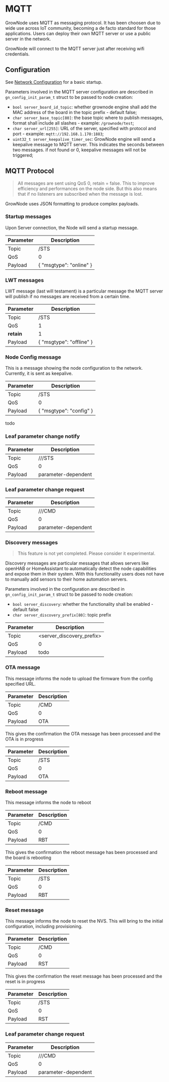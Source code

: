 # MQTT

GrowNode uses MQTT as messaging protocol. It has been choosen due to wide use across IoT community, becoming a de facto standard for those applications. Users can deploy their own MQTT server or use a public server in the network. 

GrowNode will connect to the MQTT server just after receiving wifi credentials.

## Configuration

See [Network Configuration](start.md#network-startup) for a basic startup.

Parameters involved in the MQTT server configuration are described in `gn_config_init_param_t` struct to be passed to node creation:

- `bool server_board_id_topic`: whether grownode engine shall add the MAC address of the board in the topic prefix - default false;
- `char server_base_topic[80]`: the base topic where to publish messages, format shall include all slashes - example: `/grownode/test`;
- `char server_url[255]`: URL of the server, specified with protocol and port - example: `mqtt://192.168.1.170:1883`;
- `uint32_t server_keepalive_timer_sec`: GrowNode engine will send a keepalive message to MQTT server. This indicates the seconds between two messages. if not found or 0, keepalive messages will not be triggered;

## MQTT Protocol

> All messages are sent using QoS 0, retain = false. This to improve efficiency and performances on the node side. But this also means that if no listeners are subscribed when the message is lost. 

GrowNode uses JSON formatting to produce complex payloads. 

### Startup messages

Upon Server connection, the Node will send a startup message.

| Parameter   | Description |
| ----------- | ----------- |
| Topic       | <base>/STS  |
| QoS         | 0 			|
| Payload     | { "msgtype": "online" }       |

### LWT messages

LWT message (last will testament) is a particular message the MQTT server will publish if no messages are received from a certain time. 

| Parameter   | Description |
| ----------- | ----------- |
| Topic       | <base>/STS  |
| QoS         | 1 			|
| **retain**  | 1 			|
| Payload     | { "msgtype": "offline" }  |

### Node Config message

This is a message showing the node configuration to the network. Currently, it is sent as keepalive.

| Parameter   | Description |
| ----------- | ----------- |
| Topic       | <base>/STS  |
| QoS         | 0 			|
| Payload     | { "msgtype": "config" }       | 

todo

### Leaf parameter change notify

| Parameter   | Description |
| ----------- | ----------- |
| Topic       | <base>/<leaf>/<parameter>/STS  |
| QoS         | 0 			|
| Payload     | parameter-dependent    | 

### Leaf parameter change request

| Parameter   | Description |
| ----------- | ----------- |
| Topic       | <base>/<leaf>/<parameter>/CMD  |
| QoS         | 0 			|
| Payload     | parameter-dependent    | 

### Discovery messages

> This feature is not yet completed. Please consider it experimental.

Discovery messages are particular messages that allows servers like openHAB or HomeAssistant to automatically detect the node capabilities and expose them in their system. With this functionality users does not have to manually add sensors to their home automation servers.

Parameters involved in the configuration are described in `gn_config_init_param_t` struct to be passed to node creation:

- `bool server_discovery`: whether the functionality shall be enabled - default false
- `char server_discovery_prefix[80]`: topic prefix

| Parameter   | Description |
| ----------- | ----------- |
| Topic       | <server_discovery_prefix>  |
| QoS         | 0 			|
| Payload     | todo    | 


### OTA message

This message informs the node to upload the firmware from the config specified URL.

| Parameter   | Description |
| ----------- | ----------- |
| Topic       | <base>/CMD  |
| QoS         | 0 			|
| Payload     | OTA    | 

This gives the confirmation the OTA message has been processed and the OTA is in progress

| Parameter   | Description |
| ----------- | ----------- |
| Topic       | <base>/STS  |
| QoS         | 0 			|
| Payload     | OTA    | 

### Reboot message

This message informs the node to reboot 

| Parameter   | Description |
| ----------- | ----------- |
| Topic       | <base>/CMD  |
| QoS         | 0 			|
| Payload     | RBT    | 

This gives the confirmation the reboot message has been processed and the board is rebooting

| Parameter   | Description |
| ----------- | ----------- |
| Topic       | <base>/STS  |
| QoS         | 0 			|
| Payload     | RBT    | 

### Reset  message

This message informs the node to reset the NVS. This will bring to the initial configuration, including provisioning.

| Parameter   | Description |
| ----------- | ----------- |
| Topic       | <base>/CMD  |
| QoS         | 0 			|
| Payload     | RST    | 

This gives the confirmation the reset message has been processed and the reset is in progress

| Parameter   | Description |
| ----------- | ----------- |
| Topic       | <base>/STS  |
| QoS         | 0 			|
| Payload     | RST    | 

### Leaf parameter change request

| Parameter   | Description |
| ----------- | ----------- |
| Topic       | <base>/<leaf>/<parameter>/CMD  |
| QoS         | 0 			|
| Payload     | parameter-dependent    | 
